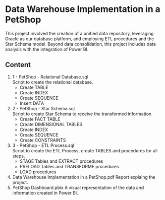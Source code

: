 # Data Warehouse Implementation in a PetShop

This project involved the creation of a unified data repository, leveraging Oracle as our database platform, and employing ETL procedures and the Star Schema model. Beyond data consolidation, this project includes data analysis with the integration of Power BI.

## Content

1. 1 - PetShop - Relational Database.sql\
   Script to create the relational database.
   - Create TABLE
   - Create INDEX
   - Create SEQUENCE
   - Insert DATA
2. 2 - PetShop - Star Schema.sql\
   Script to create Star Schema to receive the transformed information.
   - Create FACT TABLE
   - Create DIMENSIONAL TABLES
   - Create INDEX
   - Create SEQUENCE
   - Create CONSTRAINTS
3. 3 - PetShop - ETL Process.sql\
   Script to create the ETL Process, create TABLES and procedures for all steps.
   - STAGE Tables and EXTRACT procedures
   - PRELOAD Tables and TRANSFORME procedures
   - LOAD procedures
4. Data Warehouse Implementation in a PetShop.pdf
   Report explaing the project.
5. PetShop Dashboard.pbix
   A visual representation of the data and information created in Power BI.



